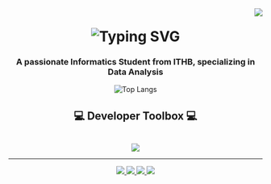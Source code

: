<img align="right" src="https://visitor-badge.laobi.icu/badge?page_id=itsZaaa." />
<h1 align="center">
    <img src="https://readme-typing-svg.herokuapp.com?font=Fira+Code&weight=600&pause=3000&color=D1C800&width=435&lines=Hey+There!+I'm+Gregorius+Reza" alt="Typing SVG" />
<h3 align="center">A passionate Informatics Student from ITHB, specializing in Data Analysis</h3>

<div align="center">

![Top Langs](https://github-readme-stats.vercel.app/api/top-langs/?username=itsZaa&size_weight=1&hide=roff,c,aidl&count_weight=1&layout=donut-vertical)

</div>
<h2 align="center">💻 Developer Toolbox 💻</h2>
<br>  

<div align="center">
    <img src="https://skillicons.dev/icons?i=py,mysql,aws,java,javascript,html,css,php,kotlin,go,jupyter,tensorflow,pytorch,git&perline=5" />
</div>

<hr>
 <div align="center"> 
  <a href="mailto:gregoriusreza98@gmail.com">
    <img src="https://img.shields.io/badge/Gmail-333333?style=for-the-badge&logo=gmail&logoColor=red" />
  </a>
  <a href="https://www.linkedin.com/in/gregorius-reza-yogi-pranata" target="_blank">
    <img src="https://img.shields.io/badge/LinkedIn-0077B5?style=for-the-badge&logo=linkedin&logoColor=white" target="_blank" />
  </a>
  <a href="https://github.com/itsZaa" target="_blank">
     <img src="https://img.shields.io/badge/GitHub-333333?style=for-the-badge&logo=github&logoColor=white" />
  </a>
  <a href="www.instagram.com/gregorius_reza/" target="_blank">
     <img src="https://img.shields.io/badge/Instagram-333333?style=for-the-badge&logo=instagram&logoColor=white" />
  </a>
</div>
